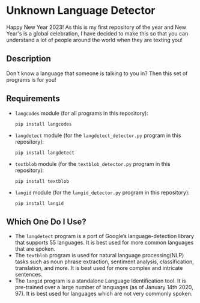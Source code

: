 # Unknown Language Detector

Happy New Year 2023! As this is my first repository of the year and New Year's is a global celebration, I have decided to make this so that you can understand a lot of people around the world when they are texting you!

## Description

Don't know a language that someone is talking to you in? Then this set of programs is for you!

## Requirements

- `langcodes` module (for all programs in this repository):
  
  ```
  pip install langcodes
  ```

- `langdetect` module (for the `langdetect_detector.py` program in this repository):
  
  ```
  pip install langdetect
  ```
  
- `textblob` module (for the `textblob_detector.py` program in this repository):
  
  ```
  pip install textblob
  ```
  
- `langid` module (for the `langid_detector.py` program in this repository):
  
  ```
  pip install langid
  ```

## Which One Do I Use?

- The `langdetect` program is a port of Google’s language-detection library that supports 55 languages. It is best used for more common languages that are spoken.
- The `textblob` program is used for natural language processing(NLP) tasks such as noun phrase extraction, sentiment analysis, classification, translation, and more. It is best used for more complex and intricate sentences.
- The `langid` program is a standalone Language Identification tool. It is pre-trained over a large number of languages (as of January 14th 2020, 97). It is best used for languages which are not very commonly spoken.
